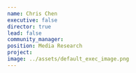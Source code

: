 ```yaml
---
name: Chris Chen
executive: false
director: true
lead: false
community_manager:   
position: Media Research
project:  
image: ../assets/default_exec_image.png
---
```

